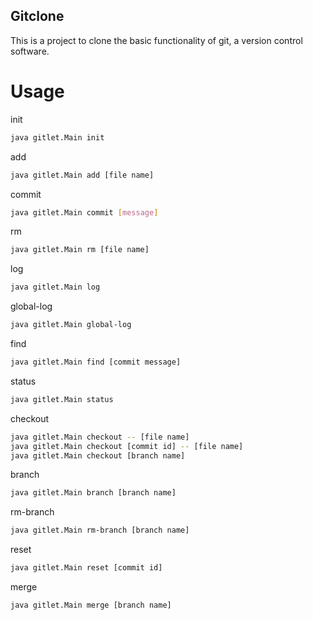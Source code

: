 ## Gitclone
This is a project to clone the basic functionality of git, a version control software.

# Usage
init
```bash
java gitlet.Main init
```

add
```bash
java gitlet.Main add [file name]
```

commit
```bash
java gitlet.Main commit [message]
```

rm
```bash
java gitlet.Main rm [file name]
```

log
```bash
java gitlet.Main log
```

global-log
```bash
java gitlet.Main global-log
```

find
```bash
java gitlet.Main find [commit message]
```

status
```bash
java gitlet.Main status
```

checkout
```bash
java gitlet.Main checkout -- [file name]
java gitlet.Main checkout [commit id] -- [file name]
java gitlet.Main checkout [branch name]
```

branch
```bash
java gitlet.Main branch [branch name]
```

rm-branch
```bash
java gitlet.Main rm-branch [branch name]
```

reset
```bash
java gitlet.Main reset [commit id]
```

merge
```bash
java gitlet.Main merge [branch name]
```
